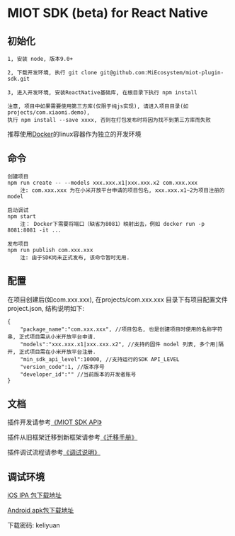# MIOT SDK (beta) for React Native

## 初始化

    1, 安装 node, 版本9.0+ 

    2, 下载开发环境, 执行 git clone git@github.com:MiEcosystem/miot-plugin-sdk.git

    3, 进入开发环境, 安装ReactNative基础库, 在根目录下执行 npm install

    注意, 项目中如果需要使用第三方库(仅限于纯js实现), 请进入项目目录(如 projects/com.xiaomi.demo), 
    执行 npm install --save xxxx, 否则在打包发布时将因为找不到第三方库而失败
    
 推荐使用[Docker](https://www.docker.com)的linux容器作为独立的开发环境
    
## 命令

    创建项目
    npm run create -- --models xxx.xxx.x1|xxx.xxx.x2 com.xxx.xxx
        注: com.xxx.xxx 为在小米开放平台申请的项目包名, xxx.xxx.x1~2为项目注册的model
    
    启动调试
    npm start
        注： Docker下需要将端口（缺省为8081）映射出去，例如 docker run -p 8081:8081 -it ...
    
    发布项目
    npm run publish com.xxx.xxx
        注: 由于SDK尚未正式发布, 该命令暂时无用.

## 配置
在项目创建后(如com.xxx.xxx), 在projects/com.xxx.xxx 目录下有项目配置文件 project.json, 结构说明如下:

    {
        "package_name":"com.xxx.xxx", //项目包名, 也是创建项目时使用的名称字符串, 正式项目需从小米开放平台申请.
        "models":"xxx.xxx.x1|xxx.xxx.x2", //支持的固件 model 列表, 多个用|隔开, 正式项目需在小米开放平台注册.
        "min_sdk_api_level":10000, //支持运行的SDK API_LEVEL
        "version_code":1, //版本序号
        "developer_id":"" //当前版本的开发者账号
    }

## 文档
插件开发请参考[《MIOT SDK API》](https://miecosystem.github.io/miot-plugin-sdk) 

插件从旧框架迁移到新框架请参考[《迁移手册》](https://github.com/MiEcosystem/miot-plugin-sdk/blob/master/%E8%BF%81%E7%A7%BB%E6%89%8B%E5%86%8C.md)

插件调试流程请参考[《调试说明》](https://github.com/MiEcosystem/miot-plugin-sdk/blob/master/%E8%B0%83%E8%AF%95%E8%AF%B4%E6%98%8E.md)


## 调试环境

[iOS IPA 包下载地址](https://fir.im/mijiadevelopment)
    
[Android apk包下载地址](https://fir.im/MiHomeForAndroid)

下载密码: keliyuan 

